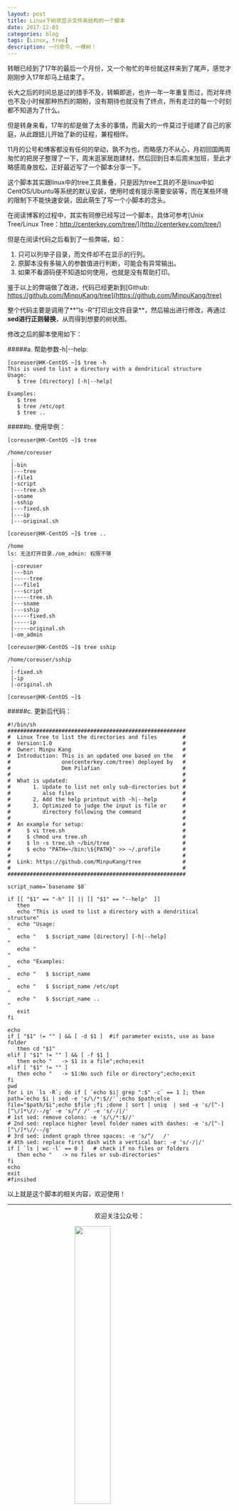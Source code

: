 ```yaml
---
layout: post
title: Linux下树状显示文件夹结构的一个脚本
date: 2017-12-03
categories: blog
tags: [Linux, tree]
description: 一行命令，一棵树！
---
```


<style>
img{
  display:block;
  margin:0
  auto;
}
</style>

<meta name="referrer" content="never">

转眼已经到了17年的最后一个月份，又一个匆忙的年份就这样来到了尾声，感觉才刚刚步入17年却马上结束了。

长大之后的时间总是过的措手不及，转瞬即逝，也许一年一年重复而过，而对年终也不及小时候那种热烈的期盼，没有期待也就没有了终点，所有走过的每一个时刻都不知道为了什么。

但是转身来看，17年的却是做了太多的事情，而最大的一件莫过于组建了自己的家庭，从此跟妞儿开始了新的征程，兼程相伴。

11月的公号和博客都没有任何的举动，孰不为也，而略感力不从心，月初回国两周匆忙的把房子整理了一下，周末逛家居跑建材，然后回到日本后周末加班，至此才略感周身放松，正好最近写了一个脚本分享一下。

这个脚本其实跟linux中的tree工具重叠，只是因为tree工具的不是linux中如CentOS/Ubuntu等系统的默认安装，使用时或有提示需要安装等，而在某些环境的限制下不能快速安装，因此萌生了写一个小脚本的念头。

在阅读博客的过程中，其实有同僚已经写过一个脚本，具体可参考[Unix Tree/Linux Tree：http://centerkey.com/tree/](http://centerkey.com/tree/)

但是在阅读代码之后看到了一些弊端，如：

1. 只可以列举子目录，而文件却不在显示的行列。
2. 原脚本没有多输入的参数值进行判断，可能会有异常输出。
3. 如果不看源码便不知道如何使用，也就是没有帮助打印。

鉴于以上的弊端做了改进，代码已经更新到[Github: https://github.com/MinpuKang/tree](https://github.com/MinpuKang/tree)

整个代码主要是调用了**”ls -R“打印出文件目录**，然后输出进行修改，再通过**sed进行正则替换**，从而得到想要的树状图。

修改之后的脚本使用如下：

#####a. 帮助参数-h|--help:
```
[coreuser@HK-CentOS ~]$ tree -h
This is used to list a directory with a dendritical structure
Usage:
   $ tree [directory] [-h|--help]

Examples:
   $ tree
   $ tree /etc/opt
   $ tree ..
```
#####b. 使用举例：
```
[coreuser@HK-CentOS ~]$ tree

/home/coreuser
 .
 |-bin
 |---tree
 |-file1
 |-script
 |---tree.sh
 |-sname
 |-sship
 |---fixed.sh
 |---ip
 |---original.sh

[coreuser@HK-CentOS ~]$ tree ..

/home
ls: 无法打开目录./om_admin: 权限不够
 .
 |-coreuser
 |---bin
 |-----tree
 |---file1
 |---script
 |-----tree.sh
 |---sname
 |---sship
 |-----fixed.sh
 |-----ip
 |-----original.sh
 |-om_admin

[coreuser@HK-CentOS ~]$ tree sship

/home/coreuser/sship
 .
 |-fixed.sh
 |-ip
 |-original.sh

[coreuser@HK-CentOS ~]$

```

#####c. 更新后代码：
```
#!/bin/sh
########################################################
#  Linux Tree to list the directories and files        #
#  Version:1.0                                         #
#  Owner: Minpu Kang                                   #
#  Introduction: This is an updated one based on the   #
#                one(centerkey.com/tree) deployed by   #
#                Dem Pilafian                          #
#                                                      #
#  What is updated:                                    #
#       1. Update to list not only sub-directories but #
#          also files                                  #
#       2. Add the help printout with -h|--help        #
#       3. Optimized to judge the input is file or     #
#          directory following the command             #
#                                                      #
#  An example for setup:                               #
#     $ vi tree.sh                                     #
#     $ chmod u+x tree.sh                              #
#     $ ln -s tree.sh ~/bin/tree                       #
#     $ echo "PATH=~/bin:\${PATH}" >> ~/.profile       #
#                                                      #
#  Link: https://github.com/MinpuKang/tree             #
#                                                      #
########################################################

script_name=`basename $0`

if [[ "$1" == "-h" ]] || [[ "$1" == "--help"  ]]
   then
   echo "This is used to list a directory with a dendritical structure"
   echo "Usage:                                                       "
   echo "   $ $script_name [directory] [-h|--help]                    "
   echo "                                                             "
   echo "Examples:                                                    "
   echo "   $ $script_name                                            "
   echo "   $ $script_name /etc/opt                                   "
   echo "   $ $script_name ..                                         "
   exit
fi

echo
if [ "$1" != "" ] && [ -d $1 ]  #if parameter exists, use as base folder
   then cd "$1"
elif [ "$1" != "" ] && [ -f $1 ]
   then echo "   -> $1 is a file";echo;exit
elif [ "$1" != "" ]
   then echo "   -> $1:No such file or directory";echo;exit
fi
pwd
for i in `ls -R`; do if [ `echo $i| grep ":$" -c` == 1 ]; then path=`echo $i | sed -e 's/\/*:$//'`;echo $path;else file="$path/$i";echo $file ;fi ;done | sort | uniq  | sed -e 's/[^-][^\/]*\//--/g' -e 's/^/ /' -e 's/-/|/'
# 1st sed: remove colons: -e 's/\/*:$//'
# 2nd sed: replace higher level folder names with dashes: -e 's/[^-][^\/]*\//--/g'
# 3rd sed: indent graph three spaces: -e 's/^/   /'
# 4th sed: replace first dash with a vertical bar: -e 's/-/|/'
if [ `ls | wc -l` == 0 ]   # check if no files or folders
   then echo "   -> no files or sub-directories"
fi
echo
exit
#finsihed
```

以上就是这个脚本的相关内容，欢迎使用！

------------
<p align="center">欢迎关注公众号：</p>
<img src="https://mmbiz.qpic.cn/mmbiz_jpg/QqiaFS6NT0eAoGfjsaJt2NQ0a9AKmrIRoR9gKlX1I78Z4AoPtjyEPM56slw9gAQBdAHjHckbw4h93FvVVATBuLQ/0?wx_fmt=jpeg" width="40%" />

<p align="center">感觉内容不错，读后有收获？欢迎小额赞助：</p>
<img src="https://mmbiz.qpic.cn/mmbiz_jpg/QqiaFS6NT0eAzA577Ce49rCLiby9EtT195GRiaqKCT6QCQ5Weia9OZD72MJz4ABlqAy1gbHepk5hHM464hCiarQRI7w/0?wx_fmt=jpeg" width="30%" />

  [1]: https://mmbiz.qpic.cn/mmbiz_jpg/QqiaFS6NT0eCJxdENBAiclBhsWAUGYsQxSvqb8Z1SItcCqgzGGUjgWLG1zEZMkicmTEfiaouUrsIjKnbXWbTIEmJzw/0?wx_fmt=jpeg

